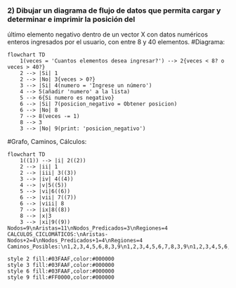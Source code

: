 ### 2) Dibujar un diagrama de flujo de datos que permita cargar y determinar e imprimir la posición del
último elemento negativo dentro de un vector X con datos numéricos enteros ingresados por el
usuario, con entre 8 y 40 elementos.
#Diagrama:
```mermaid
flowchart TD
	1(veces = 'Cuantos elementos desea ingresar?') --> 2{veces < 8? o veces > 40?}
    2 --> |Si| 1
    2 --> |No| 3{veces > 0?}
    3 --> |Si| 4(numero = 'Ingrese un número')
    4 --> 5(añadir 'numero' a la lista)
    5 --> 6{Si numero es negativo}
    6 --> |Si| 7(posicion_negativo = Obtener posicion)
    6 --> |No| 8
    7 --> 8(veces -= 1)
    8 --> 3
    3 --> |No| 9(print: 'posicion_negativo')
```
#Grafo, Caminos, Cálculos:
```mermaid
flowchart TD
	1((1)) --> |i| 2((2))
    2 --> |ii| 1
    2 --> |iii| 3((3))
    3 --> |iv| 4((4))
    4 --> |v|5((5))
    5 --> |vi|6((6))
    6 --> |vii| 7((7))
    6 --> |viii| 8
    7 --> |ix|8((8))
    8 --> |x|3
    3 --> |xi|9((9))
Nodos=9\nAristas=11\nNodos_Predicados=3\nRegiones=4
CALCULOS_CICLOMÁTICOS:\nAristas-Nodos+2=4\nNodos_Predicados+1=4\nRegiones=4
Caminos_Posibles:\n1,2,3,4,5,6,8,3,9\n1,2,3,4,5,6,7,8,3,9\n1,2,3,4,5,6,8,3,4,5,6,7,8,3,9\n1,2

style 2 fill:#03FAAF,color:#000000
style 3 fill:#03FAAF,color:#000000
style 6 fill:#03FAAF,color:#000000
style 9 fill:#FF0000,color:#000000
```

